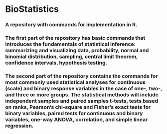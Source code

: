 # BioStatistics
### A repository with commands for implementation in R.
### The first part of the repository has basic commands that introduces the fundamentals of statistical inference: summarizing and visualizing data, probability, normal and binomial distribution, sampling, central limit theorem, confidence intervals, hypothesis testing. 
### The second part of the repository contains the commands for most commonly used statistical analyses for continuous (scale) and binary response variables in the case of one-, two-, and three or more groups. The statistical methods will include independent samples and paired samples t-tests, tests based on ranks, Pearson’s chi-square and Fisher’s exact tests for binary variables, paired tests for continuous and binary variables, one-way ANOVA, correlation, and simple linear regression.
